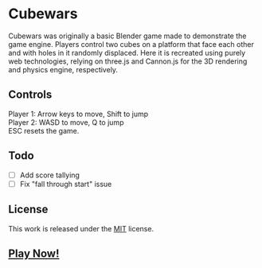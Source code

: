 # Cubewars
Cubewars was originally a basic Blender game made to demonstrate the game engine. Players control two cubes on a platform that face each other and with holes in it randomly displaced. Here it is recreated using purely web technologies, relying on three.js and Cannon.js for the 3D rendering and physics engine, respectively.

## Controls
Player 1: Arrow keys to move, Shift to jump  
Player 2: WASD to move, Q to jump  
ESC resets the game.

## Todo
 - [ ] Add score tallying
 - [ ] Fix "fall through start" issue

## License
This work is released under the [MIT](http://opensource.org/licenses/MIT) license.

## [Play Now!](https://raw.githack.com/ianholst/cubewars/master/index.html)
